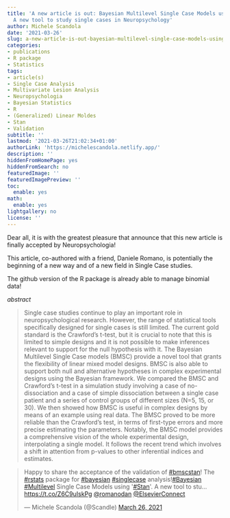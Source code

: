 ```yaml
---
title: 'A new article is out: Bayesian Multilevel Single Case Models using ''Stan''.
  A new tool to study single cases in Neuropsychology'
author: Michele Scandola
date: '2021-03-26'
slug: a-new-article-is-out-bayesian-multilevel-single-case-models-using-stan-a-new-tool-to-study-single-cases-in-neuropsychology
categories:
- publications
- R package
- Statistics
tags:
- article(s)
- Single Case Analysis
- Multivariate Lesion Analysis
- Neuropsychologia
- Bayesian Statistics
- R
- (Generalized) Linear Moldes
- Stan
- Validation
subtitle: ''
lastmod: '2021-03-26T21:02:34+01:00'
authorLink: 'https://michelescandola.netlify.app/'
description: ''
hiddenFromHomePage: yes
hiddenFromSearch: no
featuredImage: ''
featuredImagePreview: ''
toc:
  enable: yes
math:
  enable: yes
lightgallery: no
license: ''
---
```


Dear all, it is with the greatest pleasure that announce that this new article
is finally accepted by Neuropsychologia!

This article, co-authored with a friend, Daniele Romano, is potentially
the beginning of a new way and of a new field in Single Case studies.

The github version of the R package is already able to manage
binomial data!

<!--more-->


*abstract*

> Single case studies continue to play an important role in neuropsychological research. However, the range of statistical tools specifically designed for single cases is still limited. The current gold standard is the Crawford’s t-test, but it is crucial to note that this is limited to simple designs and it is not possible to make inferences relevant to support for the null hypothesis with it. The Bayesian Multilevel Single Case models (BMSC) provide a novel tool that grants the flexibility of linear mixed model designs. BMSC is also able to support both null and alternative hypotheses in complex experimental designs using the Bayesian framework. We compared the BMSC and Crawford’s t-test in a simulation study involving a case of no-dissociation and a case of simple dissociation between a single case patient and a series of control groups of different sizes (N=5, 15, or 30). We then showed how BMSC is useful in complex designs by means of an example using real data. The BMSC proved to be more reliable than the Crawford’s test, in terms of first-type errors and more precise estimating the parameters. Notably, the BMSC model provides a comprehensive vision of the whole experimental design, interpolating a single model. It follows the recent trend which involves a shift in attention from p-values to other inferential indices and estimates.

<blockquote class="twitter-tweet"><p lang="en" dir="ltr">Happy to share the acceptance of the validation of <a href="https://twitter.com/hashtag/bmscstan?src=hash&amp;ref_src=twsrc%5Etfw">#bmscstan</a>! The <a href="https://twitter.com/hashtag/rstats?src=hash&amp;ref_src=twsrc%5Etfw">#rstats</a> package for <a href="https://twitter.com/hashtag/bayesian?src=hash&amp;ref_src=twsrc%5Etfw">#bayesian</a> <a href="https://twitter.com/hashtag/singlecase?src=hash&amp;ref_src=twsrc%5Etfw">#singlecase</a> analysis!<a href="https://twitter.com/hashtag/Bayesian?src=hash&amp;ref_src=twsrc%5Etfw">#Bayesian</a> <a href="https://twitter.com/hashtag/Multilevel?src=hash&amp;ref_src=twsrc%5Etfw">#Multilevel</a> Single Case Models using &#39;<a href="https://twitter.com/hashtag/Stan?src=hash&amp;ref_src=twsrc%5Etfw">#Stan</a>&#39;. A new tool to stu... <a href="https://t.co/Z6C9uIskPg">https://t.co/Z6C9uIskPg</a> <a href="https://twitter.com/romanodan?ref_src=twsrc%5Etfw">@romanodan</a> <a href="https://twitter.com/ElsevierConnect?ref_src=twsrc%5Etfw">@ElsevierConnect</a></p>&mdash; Michele Scandola (@Scandle) <a href="https://twitter.com/Scandle/status/1375544607682011142?ref_src=twsrc%5Etfw">March 26, 2021</a></blockquote> <script async src="https://platform.twitter.com/widgets.js" charset="utf-8"></script> 